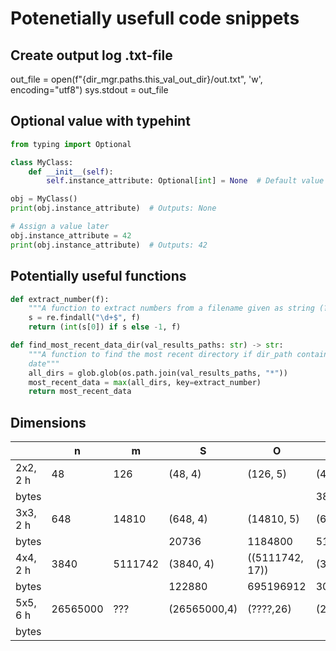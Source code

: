# Potenetially usefull code snippets

## Create output log .txt-file

out_file = open(f"{dir_mgr.paths.this_val_out_dir}/out.txt",
                 'w', encoding="utf8")
sys.stdout = out_file

## Optional value with typehint

```Python
from typing import Optional

class MyClass:
    def __init__(self):
        self.instance_attribute: Optional[int] = None  # Default value and type hint

obj = MyClass()
print(obj.instance_attribute)  # Outputs: None

# Assign a value later
obj.instance_attribute = 42
print(obj.instance_attribute)  # Outputs: 42
```

## Potentially useful functions

```python
def extract_number(f):
    """A function to extract numbers from a filename given as string (?)"""
    s = re.findall("\d+$", f)
    return (int(s[0]) if s else -1, f)
```

```python
def find_most_recent_data_dir(val_results_paths: str) -> str:
    """A function to find the most recent directory if dir_path contains
    date"""
    all_dirs = glob.glob(os.path.join(val_results_paths, "*"))
    most_recent_data = max(all_dirs, key=extract_number)
    return most_recent_data
```

## Dimensions



|          | n      | m     | S          | O              | beta         | Phi                 | Omega^drill      | Omega^step       |
|----------|-----   |-----  |---------   |---------       |---------     |-----------          |------------      |-----------       |
| 2x2, 2 h | 48     | 126   | (48, 4)    |  (126, 5)      |(48, 1)       |(48, 48, 5)          |(48, 126)         | (48, 126)        |
|    bytes |        |       |            |                |384           |11520                |48384             | 48384            |
| 3x3, 2 h | 648    |14810  | (648, 4)   |(14810, 5)      |(648, 1)      |(648, 648, 5)        |(648, 14810)      | (648, 14810)     |
|    bytes |        |       |20736       |1184800         |5184          |2099520              |76775040          | 76775040         |
| 4x4, 2 h | 3840   |5111742| (3840, 4)  |((5111742, 17)) |(3840, 1)     |(3840, 3840, 5)      |(3840, 5111742)   | (3840, 5111742)  |
|    bytes |        |       |122880      |695196912       |30720         |73728000             |19629089280       | 19629089280      |
| 5x5, 6 h |26565000|???|(26565000,4)|(????,26)    |(26565000,1)  |(26565000,26565000,5)|(26565000,???)|(26565000,???)|
|    bytes |        |       |            |                |              |                     |                  |                  |
